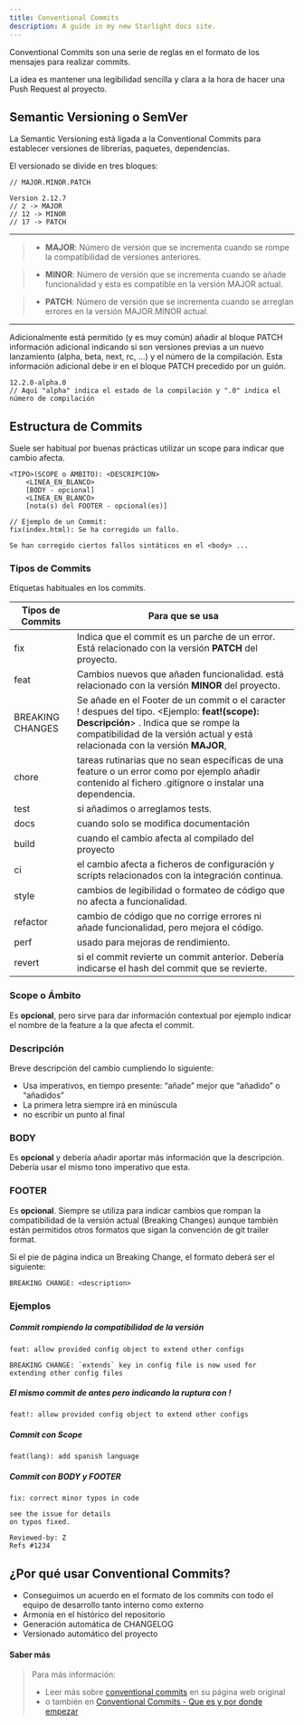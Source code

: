 ```yaml
---
title: Conventional Commits
description: A guide in my new Starlight docs site.
---
```

Conventional Commits son una serie de reglas en el formato de los mensajes para realizar commits.

La idea es mantener una legibilidad sencilla y clara a la hora de hacer una Push Request al proyecto.

## Semantic Versioning o SemVer
La Semantic Versioning está ligada a la Conventional Commits para establecer versiones de librerías, paquetes, dependencias.

El versionado se divide en tres bloques:

    // MAJOR.MINOR.PATCH
    
    Version 2.12.7
    // 2 -> MAJOR
    // 12 -> MINOR
    // 17 -> PATCH

---

> * **MAJOR**: Número de versión que se incrementa cuando se rompe la compatibilidad de versiones anteriores.

> * **MINOR**: Número de versión que se incrementa cuando se añade funcionalidad y esta es compatible en la versión MAJOR actual.
 
> * **PATCH**: Número de versión que se incrementa cuando se arreglan errores en la versión MAJOR.MINOR actual.

---

Adicionalmente está permitido (y es muy común) añadir al bloque PATCH información adicional indicando si son versiones previas a un nuevo lanzamiento (alpha, beta, next, rc, ...) y el número de la compilación. Esta información adicional debe ir en el bloque PATCH precedido por un guión.

    12.2.0-alpha.0
    // Aquí "alpha" indica el estado de la compilación y ".0" indica el número de compilación


## Estructura de Commits

Suele ser habitual por buenas prácticas utilizar un scope para indicar que cambio afecta.

    <TIPO>(SCOPE o ÁMBITO): <DESCRIPCIÓN>
        <LINEA_EN_BLANCO>
        [BODY - opcional]
        <LINEA_EN_BLANCO>
        [nota(s) del FOOTER - opcional(es)]

    // Ejemplo de un Commit:
    fix(index.html): Se ha corregido un fallo.

    Se han corregido ciertos fallos sintáticos en el <body> ...

### Tipos de Commits
Etiquetas habituales en los commits.

| Tipos de Commits   | Para que se usa                               |
|-----------|-----------------------------------------------|
| fix       | Indica que el commit es un parche de un error. Está relacionado con la versión **PATCH** del proyecto.|
| feat      | Cambios nuevos que añaden funcionalidad. está relacionado con la versión **MINOR** del proyecto.   |
| BREAKING CHANGES | Se añade en el Footer de un commit o el caracter ! despues del tipo. <Ejemplo: **feat!(scope): Descripción**> . Indica que se rompe la compatibilidad de la versión actual y está relacionada con la versión **MAJOR**,   |
| chore | tareas rutinarias que no sean específicas de una feature o un error como por ejemplo añadir contenido al fichero .gitignore o instalar una dependencia.|
| test | si añadimos o arreglamos tests. |
| docs | cuando solo se modifica documentación |
| build | cuando el cambio afecta al compilado del proyecto |
| ci | el cambio afecta a ficheros de configuración y scripts relacionados con la integración continua. |
| style | cambios de legibilidad o formateo de código que no afecta a funcionalidad. |
| refactor | cambio de código que no corrige errores ni añade funcionalidad, pero mejora el código. |
| perf |  usado para mejoras de rendimiento. |
| revert | si el commit revierte un commit anterior. Debería indicarse el hash del commit que se revierte. |


### Scope o Ámbito
Es **opcional**, pero sirve para dar información contextual por ejemplo indicar el nombre de la feature a la que afecta el commit.

### Descripción
Breve descripción del cambio cumpliendo lo siguiente:

- Usa imperativos, en tiempo presente: “añade” mejor que “añadido” o “añadidos”
- La primera letra siempre irá en minúscula
- no escribir un punto al final

### BODY
Es **opcional** y debería añadir aportar más información que la descripción. Debería usar el mismo tono imperativo que esta.

### FOOTER
Es **opcional**. Siempre se utiliza para indicar cambios que rompan la compatibilidad de la versión actual (Breaking Changes) aunque también están permitidos otros formatos que sigan la convención de git trailer format.

Si el pie de página indica un Breaking Change, el formato deberá ser el siguiente:

    BREAKING CHANGE: <description>

### Ejemplos

##### Commit rompiendo la compatibilidad de la versión

    feat: allow provided config object to extend other configs

    BREAKING CHANGE: `extends` key in config file is now used for extending other config files

##### El mismo commit de antes pero indicando la ruptura con !

    feat!: allow provided config object to extend other configs

##### Commit con Scope

    feat(lang): add spanish language

##### Commit con BODY y FOOTER

    fix: correct minor typos in code

    see the issue for details
    on typos fixed.

    Reviewed-by: Z
    Refs #1234

## ¿Por qué usar Conventional Commits?
- Conseguimos un acuerdo en el formato de los commits con todo el equipo de desarrollo tanto interno como externo
- Armonía en el histórico del repositorio
- Generación automática de CHANGELOG
- Versionado automático del proyecto


#### Saber más
> Para más información:
> - Leer más sobre [conventional commits](https://www.conventionalcommits.org/en/v1.0.0/) en su página web original 
> - o también en [Conventional Commits - Que es y por donde empezar](https://dev.to/achamorro_dev/conventional-commits-que-es-y-por-que-deberias-empezar-a-utilizarlo-23an)
